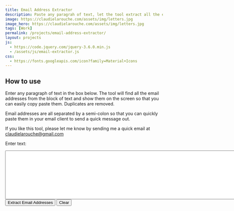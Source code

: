 ```yaml
---
title: Email Address Extractor
description: Paste any paragrah of text, let the tool extract all the email addresses for you
image: https://claudielarouche.com/assets/img/letters.jpg
image_hero: https://claudielarouche.com/assets/img/letters.jpg
tags: [Work]
permalink: /projects/email-address-extractor/
layout: projects
js: 
  - https://code.jquery.com/jquery-3.6.0.min.js
  - /assets/js/email-extractor.js
css: 
  - https://fonts.googleapis.com/icon?family=Material+Icons
---
```


## How to use

Enter any paragraph of text in the box below. The tool will find all the email addresses from the block of text and show them on the screen so that you can easily copy paste them. Duplicates are removed.  

Email addresses are all separated by a semi-colon so that you can quickly paste them in your email client to send a quick message out.  

If you like this tool, please let me know by sending me a quick email at claudielarouche@gmail.com  

<label for="textInput">Enter text:</label>  

<textarea id="textInput" rows="10" cols="100"></textarea>
<br>
<button onclick="extractEmails()">Extract Email Addresses</button>
<button onclick="clearInput()">Clear</button>

<div id="output"></div>

